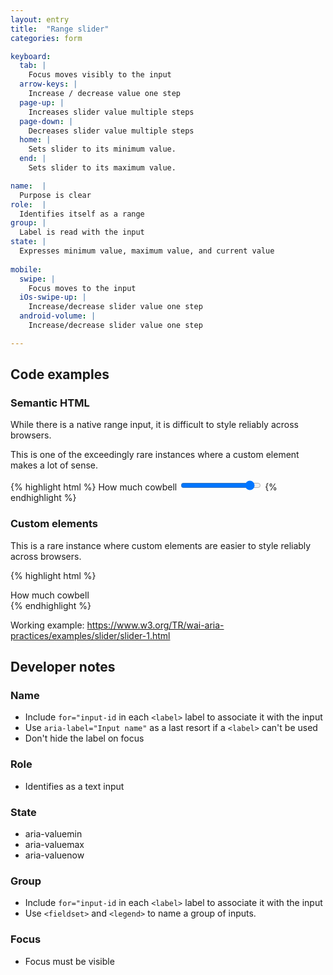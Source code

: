 ```yaml
---
layout: entry
title:  "Range slider"
categories: form

keyboard:
  tab: |
    Focus moves visibly to the input
  arrow-keys: |
    Increase / decrease value one step
  page-up: |
    Increases slider value multiple steps
  page-down: |
    Decreases slider value multiple steps
  home: |
    Sets slider to its minimum value.
  end: |
    Sets slider to its maximum value.

name:  |
  Purpose is clear
role:  |
  Identifies itself as a range
group: |
  Label is read with the input
state: |
  Expresses minimum value, maximum value, and current value
      
mobile:
  swipe: |
    Focus moves to the input
  iOs-swipe-up: |
    Increase/decrease slider value one step
  android-volume: |
    Increase/decrease slider value one step

---
```


## Code examples


### Semantic HTML
While there is a native range input, it is difficult to style reliably across browsers.

This is one of the exceedingly rare instances where a custom element makes a lot of sense.

{% highlight html %}
<label for="cowbell">How much cowbell</label>
<input type="range"
       id="cowbell" 
       name="cowbell" 
       min="0" 
       max="11" 
       value="10" 
       step="1">
{% endhighlight %}




### Custom elements

This is a rare instance where custom elements are easier to style reliably across browsers.

{% highlight html %}
<div id="range-label">
  How much cowbell
</div>
<div class="track">
  <div id="thumb"
       role="slider"
       tabindex="0"
       aria-valuemin="0"
       aria-valuenow="10"
       aria-valuemax="11"
       aria-labelledby="range-label">
</div>
{% endhighlight %}

Working example: <https://www.w3.org/TR/wai-aria-practices/examples/slider/slider-1.html>


## Developer notes

### Name
- Include `for="input-id` in each `<label>` label to associate it with the input
- Use `aria-label="Input name"` as a last resort if a `<label>` can't be used
- Don't hide the label on focus

### Role
- Identifies as a text input

### State
- aria-valuemin
- aria-valuemax
- aria-valuenow

### Group
- Include `for="input-id` in each `<label>` label to associate it with the input
- Use `<fieldset>` and `<legend>` to name a group of inputs.

### Focus
- Focus must be visible